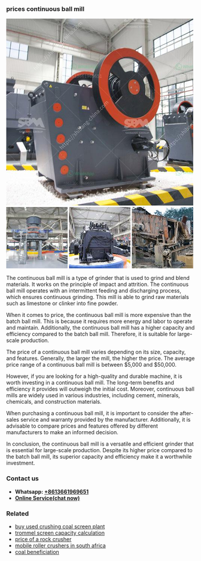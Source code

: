 <h3>prices continuous ball mill</h3><img src='1708408453.jpg' alt=''><p>The continuous ball mill is a type of grinder that is used to grind and blend materials. It works on the principle of impact and attrition. The continuous ball mill operates with an intermittent feeding and discharging process, which ensures continuous grinding. This mill is able to grind raw materials such as limestone or clinker into fine powder.</p><p>When it comes to price, the continuous ball mill is more expensive than the batch ball mill. This is because it requires more energy and labor to operate and maintain. Additionally, the continuous ball mill has a higher capacity and efficiency compared to the batch ball mill. Therefore, it is suitable for large-scale production.</p><p>The price of a continuous ball mill varies depending on its size, capacity, and features. Generally, the larger the mill, the higher the price. The average price range of a continuous ball mill is between $5,000 and $50,000.</p><p>However, if you are looking for a high-quality and durable machine, it is worth investing in a continuous ball mill. The long-term benefits and efficiency it provides will outweigh the initial cost. Moreover, continuous ball mills are widely used in various industries, including cement, minerals, chemicals, and construction materials.</p><p>When purchasing a continuous ball mill, it is important to consider the after-sales service and warranty provided by the manufacturer. Additionally, it is advisable to compare prices and features offered by different manufacturers to make an informed decision.</p><p>In conclusion, the continuous ball mill is a versatile and efficient grinder that is essential for large-scale production. Despite its higher price compared to the batch ball mill, its superior capacity and efficiency make it a worthwhile investment.</p><h3>Contact us</h3><ul><li><strong>Whatsapp:&nbsp;<a href="https://wa.me/8613661969651">+8613661969651</a></strong></li><li><a href="https://swt.shibang-china.com/?git&amp;zhl&amp;prices continuous ball mill"><strong>Online Service(chat now)</strong></a></li></ul><h3>Related</h3><ul><li><a href='buy used crushing coal screen plant.md'>buy used crushing coal screen plant</a></li><li><a href='trommel screen capacity calculation.md'>trommel screen capacity calculation</a></li><li><a href='price of a rock crusher.md'>price of a rock crusher</a></li><li><a href='mobile roller crushers in south africa.md'>mobile roller crushers in south africa</a></li><li><a href='coal beneficiation.md'>coal beneficiation</a></li></ul>